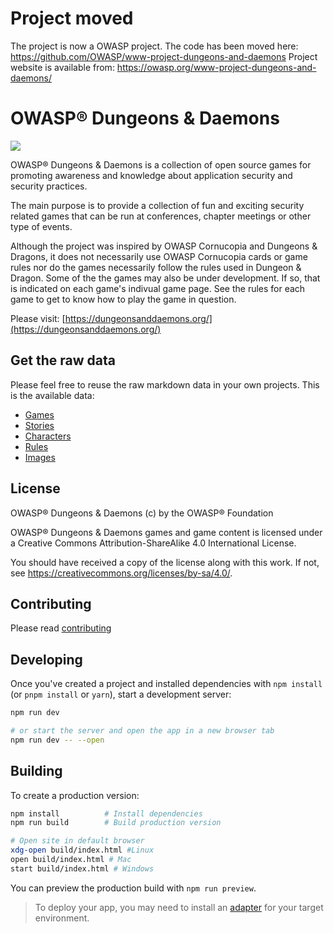 # Project moved

The project is now a OWASP project. The code has been moved here: https://github.com/OWASP/www-project-dungeons-and-daemons 
Project website is available from: https://owasp.org/www-project-dungeons-and-daemons/ 

# OWASP® Dungeons & Daemons

<img src="static/images/games/azure-cloud-castle.jpg" />

OWASP® Dungeons & Daemons is a collection of open source games for promoting awareness and knowledge about application security and security practices.

The main purpose is to provide a collection of fun and exciting security related games that can be run at conferences, chapter meetings or other type of events.

Although the project was inspired by OWASP Cornucopia and Dungeons & Dragons, it does not necessarily use OWASP Cornucopia cards or game rules nor do the games necessarily follow the rules used in Dungeon & Dragon. Some of the the games may also be under development. If so, that is indicated on each game's indivual game page. See the rules for each game to get to know how to play the game in question.

Please visit: [https://dungeonsanddaemons.org/](https://dungeonsanddaemons.org/)

## Get the raw data

Please feel free to reuse the raw markdown data in your own projects.
This is the available data:

 - [Games](/games) 
 - [Stories](/stories)
 - [Characters](/characters)
 - [Rules](/rules)
 - [Images](/images)

## License

OWASP® Dungeons & Daemons (c) by the OWASP® Foundation

OWASP® Dungeons & Daemons games and game content is licensed under a
Creative Commons Attribution-ShareAlike 4.0 International License.

You should have received a copy of the license along with this
work. If not, see <https://creativecommons.org/licenses/by-sa/4.0/>.

## Contributing

Please read [contributing](CONTRIBUTING.md)

## Developing

Once you've created a project and installed dependencies with `npm install` (or `pnpm install` or `yarn`), start a development server:

```bash
npm run dev

# or start the server and open the app in a new browser tab
npm run dev -- --open
```

## Building

To create a production version:

```bash
npm install          # Install dependencies
npm run build        # Build production version

# Open site in default browser
xdg-open build/index.html #Linux
open build/index.html # Mac
start build/index.html # Windows
```

You can preview the production build with `npm run preview`.

> To deploy your app, you may need to install an [adapter](https://kit.svelte.dev/docs/adapters) for your target environment.
